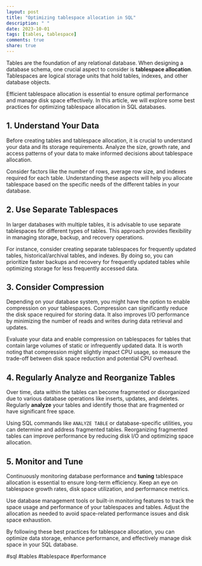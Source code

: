 ```yaml
---
layout: post
title: "Optimizing tablespace allocation in SQL"
description: " "
date: 2023-10-01
tags: [tables, tablespace]
comments: true
share: true
---
```


Tables are the foundation of any relational database. When designing a database schema, one crucial aspect to consider is **tablespace allocation**. Tablespaces are logical storage units that hold tables, indexes, and other database objects.

Efficient tablespace allocation is essential to ensure optimal performance and manage disk space effectively. In this article, we will explore some best practices for optimizing tablespace allocation in SQL databases.

## 1. Understand Your Data

Before creating tables and tablespace allocation, it is crucial to understand your data and its storage requirements. Analyze the size, growth rate, and access patterns of your data to make informed decisions about tablespace allocation.

Consider factors like the number of rows, average row size, and indexes required for each table. Understanding these aspects will help you allocate tablespace based on the specific needs of the different tables in your database.

## 2. Use Separate Tablespaces

In larger databases with multiple tables, it is advisable to use separate tablespaces for different types of tables. This approach provides flexibility in managing storage, backup, and recovery operations.

For instance, consider creating separate tablespaces for frequently updated tables, historical/archival tables, and indexes. By doing so, you can prioritize faster backups and recovery for frequently updated tables while optimizing storage for less frequently accessed data.

## 3. Consider Compression

Depending on your database system, you might have the option to enable compression on your tablespaces. Compression can significantly reduce the disk space required for storing data. It also improves I/O performance by minimizing the number of reads and writes during data retrieval and updates.

Evaluate your data and enable compression on tablespaces for tables that contain large volumes of static or infrequently updated data. It is worth noting that compression might slightly impact CPU usage, so measure the trade-off between disk space reduction and potential CPU overhead.

## 4. Regularly Analyze and Reorganize Tables

Over time, data within the tables can become fragmented or disorganized due to various database operations like inserts, updates, and deletes. Regularly **analyze** your tables and identify those that are fragmented or have significant free space.

Using SQL commands like `ANALYZE TABLE` or database-specific utilities, you can determine and address fragmented tables. Reorganizing fragmented tables can improve performance by reducing disk I/O and optimizing space allocation.

## 5. Monitor and Tune

Continuously monitoring database performance and **tuning** tablespace allocation is essential to ensure long-term efficiency. Keep an eye on tablespace growth rates, disk space utilization, and performance metrics.

Use database management tools or built-in monitoring features to track the space usage and performance of your tablespaces and tables. Adjust the allocation as needed to avoid space-related performance issues and disk space exhaustion.

By following these best practices for tablespace allocation, you can optimize data storage, enhance performance, and effectively manage disk space in your SQL database.

#sql #tables #tablespace #performance